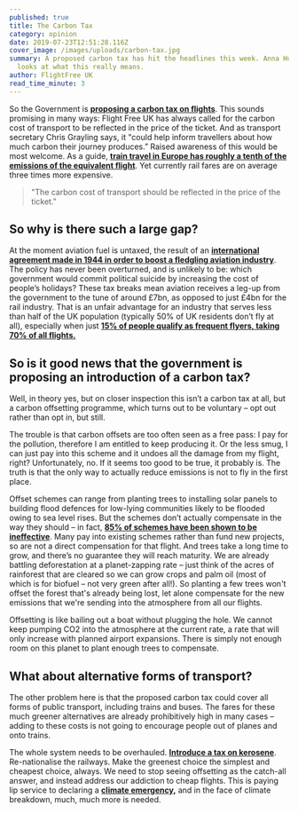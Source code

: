 ```yaml
---
published: true
title: The Carbon Tax
category: opinion
date: 2019-07-23T12:51:28.116Z
cover_image: /images/uploads/carbon-tax.jpg
summary: A proposed carbon tax has hit the headlines this week. Anna Hughes
  looks at what this really means.
author: FlightFree UK
read_time_minute: 3
---
```

So the Government is **[proposing a carbon tax on flights](https://www.thetimes.co.uk/article/air-travellers-to-be-hit-by-carbon-charge-on-all-tickets-hz2dnmzfp)**. This sounds promising in many ways: Flight Free UK has always called for the carbon cost of transport to be reflected in the price of the ticket. And as transport secretary Chris Grayling says, it "could help inform travellers about how much carbon their journey produces.” Raised awareness of this would be most welcome. As a guide, **[train travel in Europe has roughly a tenth of the emissions of the equivalent flight](https://www.seat61.com/CO2flights.htm)**. Yet currently rail fares are on average three times more expensive.

> "The carbon cost of transport should be reflected in the price of the ticket."

## So why is there such a large gap?

At the moment aviation fuel is untaxed, the result of an **[international agreement made in 1944 in order to boost a fledgling aviation industry](https://uk.reuters.com/article/us-france-aviation/france-wants-eu-to-seek-end-to-jet-fuel-tax-exemption-to-curb-emissions-idUKKCN1T41HI)**. The policy has never been overturned, and is unlikely to be: which government would commit political suicide by  increasing the cost of people’s holidays? These tax breaks mean aviation receives a leg-up from the government to the tune of around £7bn, as opposed to just £4bn for the rail industry. That is an unfair advantage for an industry that serves less than half of the UK population (typically 50% of UK residents don’t fly at all), especially when just **[15% of people qualify as frequent flyers, taking 70% of all flights.](http://afreeride.org/about/)**

## So is it good news that the government is proposing an introduction of a carbon tax?

Well, in theory yes, but on closer inspection this isn’t a carbon tax at all, but a carbon offsetting programme, which turns out to be voluntary – opt out rather than opt in, but still. 

The trouble is that carbon offsets are too often seen as a free pass: I pay for the pollution, therefore I am entitled to keep producing it. Or the less smug, I can just pay into this scheme and it undoes all the damage from my flight, right? Unfortunately, no. If it seems too good to be true, it probably is. The truth is that the only way to actually reduce emissions is not to fly in the first place. 

Offset schemes can range from planting trees to installing solar panels to building flood defences for low-lying communities likely to be flooded owing to sea level rises. But the schemes don’t actually compensate in the way they should – in fact, **[85% of schemes have been shown to be ineffective](https://www.transportenvironment.org/news/85-offsets-failed-reduce-emissions-says-eu-study)**. Many pay into existing schemes rather than fund new projects, so are not a direct compensation for that flight. And trees take a long time to grow, and there’s no guarantee they will reach maturity. We are already battling deforestation at a planet-zapping rate – just think of the acres of rainforest that are cleared so we can grow crops and palm oil (most of which is for biofuel – not very green after all!). So planting a few trees won't offset the forest that's already being lost, let alone compensate for the new emissions that we're sending into the atmosphere from all our flights. 

Offsetting is like bailing out a boat without plugging the hole. We cannot keep pumping CO2 into the atmosphere at the current rate, a rate that will only increase with planned airport expansions. There is simply not enough room on this planet to plant enough trees to compensate.

## What about alternative forms of transport?

The other problem here is that the proposed carbon tax could cover all forms of public transport, including trains and buses. The fares for these much greener alternatives are already prohibitively high in many cases – adding to these costs is not going to encourage people out of planes and onto trains. 

The whole system needs to be overhauled. **[Introduce a tax on kerosene](https://eci.ec.europa.eu/008/public/#/initiative)**. Re-nationalise the railways. Make the greenest choice the simplest and cheapest choice, always. We need to stop seeing offsetting as the catch-all answer, and instead address our addiction to cheap flights. This is paying lip service to declaring a **[climate emergency,](https://www.bbc.co.uk/news/uk-politics-48126677)** and in the face of climate breakdown, much, much more is needed.